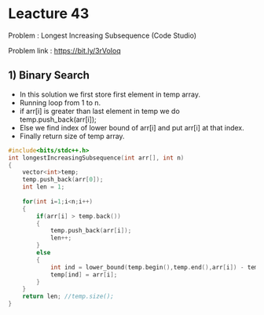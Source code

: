 # Leacture 43
Problem : Longest Increasing Subsequence (Code Studio)

Problem link : https://bit.ly/3rVoIoq

## 1) Binary Search
- In this solution we first store first element in temp array.
- Running loop from 1 to n.
- if arr[i] is greater than last element in temp we do temp.push_back(arr[i]);
- Else we find index of lower bound of arr[i] and put arr[i] at that index.
- Finally return size of temp array.

```C++
#include<bits/stdc++.h>
int longestIncreasingSubsequence(int arr[], int n)
{
    vector<int>temp;
    temp.push_back(arr[0]);
    int len = 1;
    
    for(int i=1;i<n;i++)
    {
        if(arr[i] > temp.back())
        {
            temp.push_back(arr[i]);
            len++;
        }
        else
        {
            int ind = lower_bound(temp.begin(),temp.end(),arr[i]) - temp.begin();
            temp[ind] = arr[i];
        }
    }
    return len; //temp.size();
}
```
